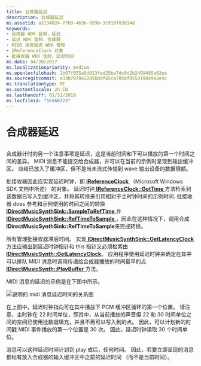 ```yaml
---
title: 合成器延迟
description: 合成器延迟
ms.assetid: a3134024-77b9-463b-959b-3c910f83014d
keywords:
- 合成器 WDK 音频，延迟
- 延迟 WDK 音频，合成器
- MIDI 消息延迟 WDK 音频
- IReferenceClock 对象
- 批接收器 WDK 音频，延迟时间
ms.date: 04/20/2017
ms.localizationpriority: medium
ms.openlocfilehash: 1b97f055a5d013fed25ba7dc0d2b2409485a63ee
ms.sourcegitcommit: a33b7978e22d5bb9f65ca7056f955319049a2e4c
ms.translationtype: MT
ms.contentlocale: zh-CN
ms.lasthandoff: 01/31/2019
ms.locfileid: "56568723"
---
```

# <a name="synthesizer-latency"></a>合成器延迟


## <span id="synthesizer_latency"></span><span id="SYNTHESIZER_LATENCY"></span>


合成器计时的另一个注意事项是延迟，这是当前时间和下可以播放的第一个时间之间的差异。 MIDI 消息不能提交给合成器，并可以在当前的示例时呈现到输出缓冲区。 应给已放入了缓冲区，但不是尚未流式传输到 wave 输出设备的数据限额。

批接收器因此应实现延迟时钟，即[ **IReferenceClock** ](https://msdn.microsoft.com/library/windows/desktop/dd743269) （Microsoft Windows SDK 文档中所述） 的对象。 延迟时钟[ **IReferenceClock::GetTime** ](https://docs.microsoft.com/en-us/previous-versions//dd551385(v=vs.85))方法检索到该数据已写入到缓冲区，并将其转换来引用相对于主时钟时间的示例时间. 批接收器 does 参考和示例使用的时间之间的转换[ **IDirectMusicSynthSink::SampleToRefTime** ](https://msdn.microsoft.com/library/windows/hardware/ff536526)并[ **IDirectMusicSynthSink::RefTimeToSample** ](https://msdn.microsoft.com/library/windows/hardware/ff536525)，因此在这种情况下，调用合成**IDirectMusicSynthSink::RefTimeToSample**来完成转换。

所有管理批接收器滞后时间。 实现[ **IDirectMusicSynthSink::GetLatencyClock** ](https://msdn.microsoft.com/library/windows/hardware/ff536523)方法应输出到延迟时钟指针和 this 指针又必须检索由[ **IDirectMusicSynth::GetLatencyClock**](https://msdn.microsoft.com/library/windows/hardware/ff536536)。 应用程序使用延迟时钟来确定在其中可以排队 MIDI 消息时调用传递给合成器播放的时间最早的点[ **IDirectMusicSynth::PlayBuffer** ](https://msdn.microsoft.com/library/windows/hardware/ff536540)方法。

MIDI 消息的延迟的示例是在下图中所示。

![说明的 midi 消息延迟时间的关系图](images/dmclock.png)

在上图中，延迟时钟指向可在其中播放下 PCM 缓冲区循环的第一个位置。 请注意，主时钟在 22 时间单位，即其中，从当前播放的声音但 22 和 30 时间单位之间的空间已使用批数据填充，并且不再可以写入到的点。 因此，可以计划新的时间戳 MIDI 事件播放的第一个位置是 30 次。 因此，延迟时钟读取 30 个时间单位。

消息可以这种延迟时间计划到 play 或后，任何时间。 因此，若要立即呈现的消息都标有放入合成器的输入缓冲区中之前的延迟时间 （而不是当前时间）。

 

 




